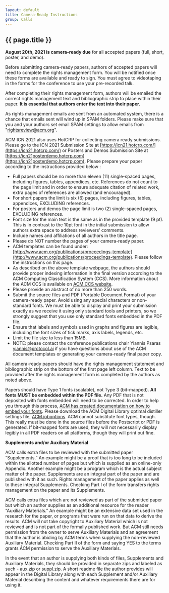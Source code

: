 ```yaml
---
layout: default
title: Camera-Ready Instructions
group: Calls
---
```


## {{ page.title }}

**August 20th, 2021 is camera-ready due** for all accepted papers (full, short, poster, and demo).

Before submitting camera-ready papers, authors of accepted papers will need to complete the rights management form. You will be notified once these forms are available and ready to sign. You must agree to videotaping in the forms for the conference to use your pre-recorded talk.

After completing their rights management form, authors will be emailed the correct rights management text and bibliographic strip to place within their paper. **It is essential that authors enter the text into their paper.**

As rights management emails are sent from an automated system, there is a chance that emails sent will wind up in SPAM folders. Please make sure that you and your authors set email SPAM settings to allow emails from "rightsreview@acm.org".

ACM ICN 2021 also uses HotCRP for collecting camera ready submissions. Please go to the ICN 2021 Submission Site at [https://icn21.hotcrp.com/](https://icn21.hotcrp.com/) or Posters and Demos Submission Site at [https://icn21posterdemo.hotcrp.com](https://icn21posterdemo.hotcrp.com). Please prepare your paper according to the instructions provided below :

- Full papers should be no more than eleven (11) single-spaced pages, including figures, tables, appendices, etc. References do not count to the page limit and in order to ensure adequate citation of related work, extra pages of references are allowed (and encouraged).
- For short papers the limit is six (6) pages, including figures, tables, appendices, EXCLUDING references.
- For posters and demos the page limit is two (2) single-spaced pages, EXCLUDING references.
- Font size for the main text is the same as in the provided template (9 pt). This is in contrast to the 10pt font in the initial submission to allow authors extra space to address reviewers’ comments.
- Include names and affiliations of all authors in the title page.
- Please do NOT number the pages of your camera-ready paper.
- ACM templates can be found under: [http://www.acm.org/publications/proceedings-template](http://www.acm.org/publications/proceedings-template). Please follow the instructions on this page.
- As described on the above template webpage, the authors should provide proper indexing information in the final version according to the ACM Computing Classification System (CCS). More information about the ACM CCS is available on [ACM CCS website](https://www.acm.org/publications/class-2012).
- Please provide an abstract of no more than 250 words.
- Submit the source files and PDF (Portable Document Format) of your camera-ready paper. Avoid using any special characters or non-standard fonts. We must be able to display and print your submission exactly as we receive it using only standard tools and printers, so we strongly suggest that you use only standard fonts embedded in the PDF file.
- Ensure that labels and symbols used in graphs and figures are legible, including the font sizes of tick marks, axis labels, legends, etc.
- Limit the file size to less than 15MB.
- NOTE: please contact the conference publications chair Yiannis Psaras [yiannis@protocol.ai](mailto:yiannis@protocol.ai) if you have questions about use of the ACM document templates or generating your camera-ready final paper copy.

All camera-ready papers should have the rights management statement and bibliographic strip on the bottom of the first page left column. Text to be provided after the rights management form is completed by the authors as noted above.

Papers should have Type 1 fonts (scalable), not Type 3 (bit-mapped). **All fonts MUST be embedded within the PDF file.** Any PDF that is not deposited with fonts embedded will need to be corrected. In order to help you through this process, [ACM has created documentation on how to embed your fonts](http://www.acm.org/binaries/content/assets/publications/word-to-pdf-instructions-.txt). Please download the ACM Digital Library optimal distiller settings file, [ACM.joboptions](http://www.acm.org/binaries/content/assets/publications/acm1.joboptions). ACM cannot substitute font types, though. This really must be done in the source files before the Postscript or PDF is generated. If bit-mapped fonts are used, they will not necessarily display legibly in all PDF readers on all platforms, though they will print out fine.

**Supplements and/or Auxiliary Material**

ACM calls extra files to be  reviewed with the submitted paper “Supplements.” An example might be a  proof that is too long to be included within the allotted number of  pages but which is supplied as an online-only Appendix. Another example might be a program which is the actual subject matter  of the paper. Supplements are an integral part of the paper and are  published with it as such. Rights management of the paper applies as  well to these integral Supplements. Checking Part I of the form transfers rights management on the paper and its  Supplements.

ACM calls extra files which  are not reviewed as part of the submitted paper but which an author  supplies as an additional resource for the reader “Auxiliary Materials.” An example might be an extensive data set used in the research for the paper, or programs that were run on that data  to derive the results. ACM will not take copyright to Auxiliary Material which is not reviewed and is not part of the formally published work.  But ACM still needs permission from the owner to serve Auxiliary Materials and an agreement that the author is  abiding by ACM terms when supplying the non-reviewed Auxiliary Material. Checking Part II of the form and saying YES to the terms grants ACM  permission to serve the Auxiliary Materials.

In the event that an author is supplying both kinds of files, Supplements and Auxiliary Materials,  they should be provided in separate zips and labeled as such - aux.zip  or suppl.zip. A short readme file the author provides will appear in the Digital Library along with each Supplement  and/or Auxiliary Material describing the content and whatever  requirements there are for using it.
